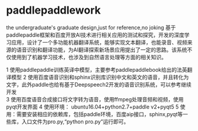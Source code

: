 # paddlepaddlework
the  undergraduate's  graduate  design,just for  reference,no joking
基于paddlepaddle框架和百度开放AI技术进行相关应用的测试和探究，开发的深度学习应用，设计了一个多功能机器翻译系统，能够实现文本翻译，也能录音、视频来源的语音识别和翻译功能，为AI翻译探索新场景应用提出了一定的思路。该系统不仅使用到了机器学习技术，也涉及到自然语言处理等方面的相关知识。  

1 使用paddlepaddle训练英译中模型，主要参考paddlepaddlebook给出的法英翻译模型 
2 使用百度语音识别和sphinx识别库识别中文和英文的语音，并且转化为文字，此外paddle也给有基于Deepspeech2开发的语音识别系统，可以参考继续开发  
3 使用百度语音合成接口将文字转为语音，使用ffmpeg处理音频和视频，使用pyqt开发界面
4 使用环境： ubuntu16.04+python2.7+paddle v2+pyqt5
5 使用：需要安装相应的依赖库，包括paddle环境，百度aip接口，sphinx,pyqt等一些库，入口文件为pro.py,“python pro.py”运行即可。
